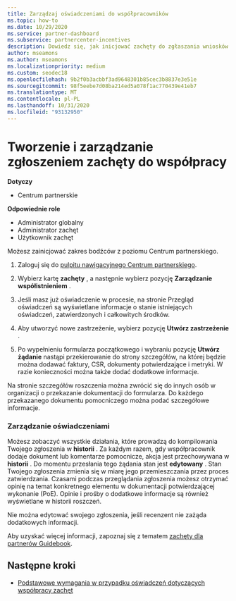 ```yaml
---
title: Zarządzaj oświadczeniami do współpracowników
ms.topic: how-to
ms.date: 10/29/2020
ms.service: partner-dashboard
ms.subservice: partnercenter-incentives
description: Dowiedz się, jak inicjować zachęty do zgłaszania wniosków z Centrum partnerskiego. Możesz zobaczyć wszystkie działania, które prowadzą do kompilowania Twojego zgłoszenia w historii.
author: mseamons
ms.author: mseamons
ms.localizationpriority: medium
ms.custom: seodec18
ms.openlocfilehash: 9b2f0b3acbbf3ad9648301b85cec3b8837e3e51e
ms.sourcegitcommit: 98f5eebe7d08ba214ed5a078f1ac770439e41eb7
ms.translationtype: MT
ms.contentlocale: pl-PL
ms.lasthandoff: 10/31/2020
ms.locfileid: "93132950"
---
```

# <a name="create-and-manage-an-incentives-co-op-claim"></a>Tworzenie i zarządzanie zgłoszeniem zachęty do współpracy

**Dotyczy**

- Centrum partnerskie

**Odpowiednie role**

- Administrator globalny
- Administrator zachęt
- Użytkownik zachęt

Możesz zainicjować zakres bodźców z poziomu Centrum partnerskiego.

1. Zaloguj się do [pulpitu nawigacyjnego Centrum partnerskiego](https://partner.microsoft.com/dashboard/).

2. Wybierz kartę **zachęty** , a następnie wybierz pozycję **Zarządzanie współistnieniem** .

3. Jeśli masz już oświadczenie w procesie, na stronie Przegląd oświadczeń są wyświetlane informacje o stanie istniejących oświadczeń, zatwierdzonych i całkowitych środków.

4. Aby utworzyć nowe zastrzeżenie, wybierz pozycję **Utwórz zastrzeżenie** .

5. Po wypełnieniu formularza początkowego i wybraniu pozycję **Utwórz żądanie** nastąpi przekierowanie do strony szczegółów, na której będzie można dodawać faktury, CSR, dokumenty potwierdzające i metryki. W razie konieczności można także dodać dodatkowe informacje.

Na stronie szczegółów roszczenia można zwrócić się do innych osób w organizacji o przekazanie dokumentacji do formularza. Do każdego przekazanego dokumentu pomocniczego można podać szczegółowe informacje. 

### <a name="manage-your-claims"></a>Zarządzanie oświadczeniami

Możesz zobaczyć wszystkie działania, które prowadzą do kompilowania Twojego zgłoszenia w **historii** . Za każdym razem, gdy współpracownik dodaje dokument lub komentarze pomocnicze, akcja jest przechowywana w **historii** . Do momentu przesłania tego żądania stan jest **edytowany** . Stan Twojego zgłoszenia zmienia się w miarę jego przemieszczania przez proces zatwierdzania. Czasami podczas przeglądania zgłoszenia możesz otrzymać opinię na temat konkretnego elementu w dokumentacji potwierdzającej wykonanie (PoE). Opinie i prośby o dodatkowe informacje są również wyświetlane w historii roszczeń.

Nie można edytować swojego zgłoszenia, jeśli recenzent nie zażąda dodatkowych informacji.

Aby uzyskać więcej informacji, zapoznaj się z tematem [zachęty dla partnerów Guidebook](https://assetsprod.microsoft.com/co-op-guidebook.pdf).

## <a name="next-steps"></a>Następne kroki

- [Podstawowe wymagania w przypadku oświadczeń dotyczących współpracy zachęt](core-requirements.md)